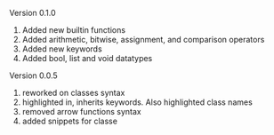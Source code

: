 Version 0.1.0

1. Added new builtin functions
2. Added arithmetic, bitwise, assignment, and comparison operators
3. Added new keywords
4. Added bool, list and void datatypes

Version 0.0.5

1. reworked on classes syntax
2. highlighted in, inherits keywords. Also highlighted class names
3. removed arrow functions syntax
4. added snippets for classe